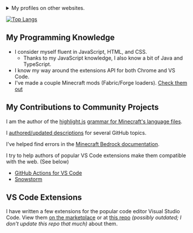 <details>
<summary>My profiles on other websites.</summary>

<br>
  
[<img src="https://avatars.githubusercontent.com/u/67560307?s=200&v=4" width="32" height="32">](https://modrinth.com/user/AdamRaichu) [<img src="https://avatars.githubusercontent.com/u/1390178?s=200&v=4" width="32" height="32">](https://www.curseforge.com/members/adamraichu/) [<img src="https://raw.githubusercontent.com/github/explore/781dbc058383a2ee8259ebbab057292f16172d5e/topics/nexus-mods/nexus-mods.png" width="32" height="32">](https://next.nexusmods.com/profile/AdamRaichu/)

[![Stack Exchange Profile](https://stackexchange.com/users/flair/22989594.png?theme=dark)](https://gaming.stackexchange.com/users/281304/adamraichu)

---
</details>

[![Top Langs](https://github-readme-stats.vercel.app/api/top-langs/?username=AdamRaichu&layout=compact&theme=tokyonight)](https://github.com/anuraghazra/github-readme-stats)

## My Programming Knowledge

- I consider myself fluent in JavaScript, HTML, and CSS.
  - Thanks to my JavaScript knowledge, I also know a bit of Java and TypeScript.
- I know my way around the extensions API for both Chrome and VS Code.
- I've made a couple Minecraft mods (Fabric/Forge loaders). [Check them out](https://modrinth.com/user/AdamRaichu)

## My Contributions to Community Projects

I am the author of the [highlight.js](https://github.com/highlightjs) [grammar for Minecraft's language files](https://github.com/highlightjs/highlightjs-lang).

I [authored/updated descriptions](https://github.com/github/explore/pulls?q=is%3Apr+sort%3Aupdated-desc+author%3Aadamraichu) for several GitHub topics.

I've helped find errors in the [Minecraft Bedrock documentation](https://github.com/MicrosoftDocs/minecraft-creator/issues?q=is%3Aissue+sort%3Aupdated-desc+author%3Aadamraichu+).

I try to help authors of popular VS Code extensions make them compatible with the web. (See below)

- [GitHub Actions for VS Code](https://github.com/github/vscode-github-actions/pull/20)
- [Snowstorm](https://github.com/JannisX11/snowstorm/pull/61)

## VS Code Extensions

I have written a few extensions for the popular code editor Visual Studio Code. View them [on the marketplace](https://marketplace.visualstudio.com/publishers/AdamRaichu) or at [this repo](https://github.com/AdamRaichu/vscode-extensions) _(possibly outdated; I don't update this repo that much)_ about them.
